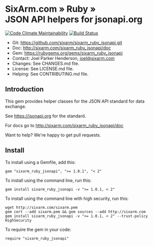 # SixArm.com » Ruby » <br> JSON API helpers for jsonapi.org

<!--header-open-->

[![Code Climate Maintainability](https://api.codeclimate.com/v1/badges/e396f07c77c15bf9189d/maintainability)](https://codeclimate.com/github/SixArm/sixarm_ruby_jsonapi/maintainability)
[![Build Status](https://travis-ci.org/SixArm/sixarm_ruby_jsonapi.git.png)](https://travis-ci.org/SixArm/sixarm_ruby_jsonapi.git)

* Git: <https://github.com/sixarm/sixarm_ruby_jsonapi.git>
* Doc: <http://sixarm.com/sixarm_ruby_jsonapi/doc>
* Gem: <https://rubygems.org/gems/sixarm_ruby_jsonapi>
* Contact: Joel Parker Henderson, <joel@sixarm.com>
* Changes: See CHANGES.md file.
* License: See LICENSE.md file.
* Helping: See CONTRIBUTING.md file.

<!--header-shut-->


## Introduction

This gem provides helper classes for the JSON API standard for data exchange.

See https://jsonapi.org for the standard.

For docs go to <http://sixarm.com/sixarm_ruby_jsonapi/doc>

Want to help? We're happy to get pull requests.


<!--install-opent-->

## Install

To install using a Gemfile, add this:

    gem "sixarm_ruby_jsonapi", ">= 1.0.1", "< 2"

To install using the command line, run this:

    gem install sixarm_ruby_jsonapi -v ">= 1.0.1, < 2"

To install using the command line with high security, run this:

    wget http://sixarm.com/sixarm.pem
    gem cert --add sixarm.pem && gem sources --add http://sixarm.com
    gem install sixarm_ruby_jsonapi -v ">= 1.0.1, < 2" --trust-policy HighSecurity

To require the gem in your code:

    require "sixarm_ruby_jsonapi"

<!--install-shut-->

